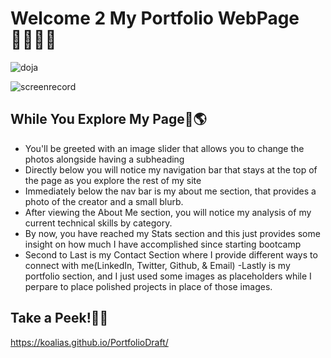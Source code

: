 # Welcome 2 My Portfolio WebPage👩🏾‍💻🤓
![doja](https://media.giphy.com/media/ZFtRp6rlEHrwtETTmH/giphy.gif)

![screenrecord](https://thumbs.gfycat.com/ExemplaryIdioticEnglishpointer-size_restricted.gif)

## While You Explore My Page🦋🌎
- You'll be greeted with an image slider that allows you to change the photos alongside having a subheading 
- Directly below you will notice my navigation bar that stays at the top of the page as you explore the rest of my site
- Immediately below the nav bar is my about me section, that provides a photo of the creator and a small blurb.
- After viewing the About Me section, you will notice my analysis of my current technical skills by category.
- By now, you have reached my Stats section and this just provides some insight on how much I have accomplished since starting bootcamp
- Second to Last is my Contact Section where I provide different ways to connect with me(LinkedIn, Twitter, Github, & Email)
-Lastly is my portfolio section, and I just used some images as placeholders while I perpare to place polished projects in place of those images.



## Take a Peek!🧞‍♀️
https://koalias.github.io/PortfolioDraft/
